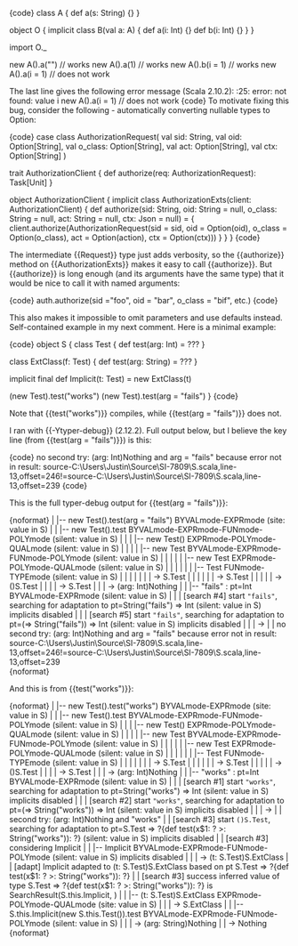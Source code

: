 {code}
class A {
  def a(s: String) {}
}

object O {
  implicit class B(val a: A) {
    def a(i: Int) {}
    def b(i: Int) {}
  }
}

import O._

new A().a("")    // works
new A().a(1)     // works
new A().b(i = 1) // works
new A().a(i = 1) // does not work

The last line gives the following error message (Scala 2.10.2):
<console>:25: error: not found: value i
              new A().a(i = 1) // does not work
{code}
To motivate fixing this bug, consider the following - automatically converting nullable types to Option:

{code}
case class AuthorizationRequest(
  val sid: String,
  val oid: Option[String],
  val o_class: Option[String],
  val act: Option[String],
  val ctx: Option[String]
)

trait AuthorizationClient {
  def authorize(req: AuthorizationRequest): Task[Unit]
}

object AuthorizationClient {
  implicit class AuthorizationExts(client: AuthorizationClient) {
    def authorize(sid: String, oid: String = null, o_class: String = null, act: String = null, ctx: Json = null) = {
      client.authorize(AuthorizationRequest(sid = sid, oid = Option(oid), o_class = Option(o_class), act = Option(action), ctx = Option(ctx)))
    }
  }
}
{code}

The intermediate {{Request}} type just adds verbosity, so the {{authorize}} method on {{AuthorizationExts}} makes it easy to call {{authorize}}. But {{authorize}} is long enough (and its arguments have the same type) that it would be nice to call it with named arguments:

{code}
auth.authorize(sid ="foo", oid = "bar", o_class = "bif", etc.) 
{code}

This also makes it impossible to omit parameters and use defaults instead.  Self-contained example in my next comment.
Here is a minimal example:

{code}
object S {
  class Test {
    def test(arg: Int) = ???
  }

  class ExtClass(f: Test) {
    def test(arg: String) = ???
  }

  implicit final def Implicit(t: Test) = new ExtClass(t)

  (new Test).test("works")
  (new Test).test(arg = "fails")
}
{code}

Note that {{test("works")}} compiles, while {{test(arg = "fails")}} does not. 

I ran with {{-Ytyper-debug}} (2.12.2). Full output below, but I believe the key line (from {{test(arg = "fails")}}) is this:

{code}
no second try: (arg: Int)Nothing and arg = "fails" because error not in result: source-C:\Users\Justin\Source\SI-7809\S.scala,line-13,offset=246!=source-C:\Users\Justin\Source\SI-7809\S.scala,line-13,offset=239
{code}

This is the full typer-debug output for {{test(arg = "fails")}}:

{noformat}
|    |-- new Test().test(arg = "fails") BYVALmode-EXPRmode (site: value <local S> in S)
|    |    |-- new Test().test BYVALmode-EXPRmode-FUNmode-POLYmode (silent: value <local S> in S)
|    |    |    |-- new Test() EXPRmode-POLYmode-QUALmode (silent: value <local S> in S)
|    |    |    |    |-- new Test BYVALmode-EXPRmode-FUNmode-POLYmode (silent: value <local S> in S)
|    |    |    |    |    |-- new Test EXPRmode-POLYmode-QUALmode (silent: value <local S> in S)
|    |    |    |    |    |    |-- Test FUNmode-TYPEmode (silent: value <local S> in S)
|    |    |    |    |    |    |    \-> S.Test
|    |    |    |    |    |    \-> S.Test
|    |    |    |    |    \-> ()S.Test
|    |    |    |    \-> S.Test
|    |    |    \-> (arg: Int)Nothing
|    |    |-- "fails" : pt=Int BYVALmode-EXPRmode (silent: value <local S> in S)
|    |    |    [search #4] start `"fails"`, searching for adaptation to pt=String("fails") => Int (silent: value <local S> in S) implicits disabled
|    |    |    [search #5] start `"fails"`, searching for adaptation to pt=(=> String("fails")) => Int (silent: value <local S> in S) implicits disabled
|    |    |    \-> <error>
|    |    no second try: (arg: Int)Nothing and arg = "fails" because error not in result: source-C:\Users\Justin\Source\SI-7809\S.scala,line-13,offset=246!=source-C:\Users\Justin\Source\SI-7809\S.scala,line-13,offset=239
\
{noformat}

And this is from {{test("works")}}:

{noformat}
|    |-- new Test().test("works") BYVALmode-EXPRmode (site: value <local S> in S)
|    |    |-- new Test().test BYVALmode-EXPRmode-FUNmode-POLYmode (silent: value <local S> in S)
|    |    |    |-- new Test() EXPRmode-POLYmode-QUALmode (silent: value <local S> in S)
|    |    |    |    |-- new Test BYVALmode-EXPRmode-FUNmode-POLYmode (silent: value <local S> in S)
|    |    |    |    |    |-- new Test EXPRmode-POLYmode-QUALmode (silent: value <local S> in S)
|    |    |    |    |    |    |-- Test FUNmode-TYPEmode (silent: value <local S> in S)
|    |    |    |    |    |    |    \-> S.Test
|    |    |    |    |    |    \-> S.Test
|    |    |    |    |    \-> ()S.Test
|    |    |    |    \-> S.Test
|    |    |    \-> (arg: Int)Nothing
|    |    |-- "works" : pt=Int BYVALmode-EXPRmode (silent: value <local S> in S)
|    |    |    [search #1] start `"works"`, searching for adaptation to pt=String("works") => Int (silent: value <local S> in S) implicits disabled
|    |    |    [search #2] start `"works"`, searching for adaptation to pt=(=> String("works")) => Int (silent: value <local S> in S) implicits disabled
|    |    |    \-> <error>
|    |    second try: (arg: Int)Nothing and "works"
|    |    [search #3] start `()S.Test`, searching for adaptation to pt=S.Test => ?{def test(x$1: ? >: String("works")): ?} (silent: value <local S> in S) implicits disabled
|    |    [search #3] considering Implicit
|    |    |-- Implicit BYVALmode-EXPRmode-FUNmode-POLYmode (silent: value <local S> in S) implicits disabled
|    |    |    \-> (t: S.Test)S.ExtClass
|    |    [adapt] Implicit adapted to (t: S.Test)S.ExtClass based on pt S.Test => ?{def test(x$1: ? >: String("works")): ?}
|    |    [search #3] success inferred value of type S.Test => ?{def test(x$1: ? >: String("works")): ?} is SearchResult(S.this.Implicit, )
|    |    |-- (t: S.Test)S.ExtClass EXPRmode-POLYmode-QUALmode (site: value <local S> in S)
|    |    |    \-> S.ExtClass
|    |    |-- S.this.Implicit(new S.this.Test()).test BYVALmode-EXPRmode-FUNmode-POLYmode (silent: value <local S> in S)
|    |    |    \-> (arg: String)Nothing
|    |    \-> Nothing
{noformat}
